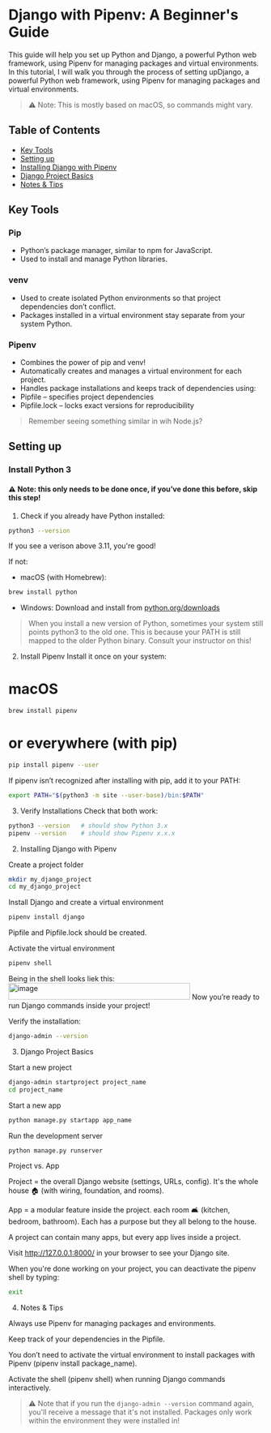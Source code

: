 # Django with Pipenv: A Beginner's Guide

This guide will help you set up Python and Django, a powerful Python web framework, using Pipenv for managing packages and virtual environments.
In this tutorial, I will walk you through the process of setting upDjango, a powerful Python web framework, using Pipenv for managing packages and virtual environments.


> ⚠️ Note: This is mostly based on macOS, so commands might vary.

## Table of Contents
- [Key Tools](#key-tools)
- [Setting up](#setting-up)
- [Installing Django with Pipenv](#installing-django-with-pipenv)
- [Django Project Basics](#django-project-basics)
- [Notes & Tips](#notes--tips)  

## Key Tools
### Pip
- Python’s package manager, similar to npm for JavaScript. 
- Used to install and manage Python libraries.

### venv
- Used to create isolated Python environments so that project dependencies don’t conflict.
- Packages installed in a virtual environment stay separate from your system Python.

### Pipenv
- Combines the power of pip and venv!
- Automatically creates and manages a virtual environment for each project.
- Handles package installations and keeps track of dependencies using:
- Pipfile – specifies project dependencies
- Pipfile.lock – locks exact versions for reproducibility

> Remember seeing something similar in wih Node.js?

## Setting up

### Install Python 3
#### ⚠️ Note: this only needs to be done once, if you’ve done this before, skip this step!

1. Check if you already have Python installed:
```bash
python3 --version
```

If you see a verison above 3.11, you're good! 

If not:
- macOS (with Homebrew):
```bash
brew install python
```
- Windows: Download and install from [python.org/downloads](https://www.python.org/downloads/)

> When you install a new version of Python, sometimes your system still points python3 to the old one. This is because your PATH is still mapped to the older Python binary. Consult your instructor on this! 

2. Install Pipenv
Install it once on your system:

# macOS
```bash
brew install pipenv
```
# or everywhere (with pip)
```bash
pip install pipenv --user
```

If pipenv isn’t recognized after installing with pip, add it to your PATH:
```bash
export PATH="$(python3 -m site --user-base)/bin:$PATH"
```
3. Verify Installations
Check that both work:
```bash
python3 --version   # should show Python 3.x
pipenv --version    # should show Pipenv x.x.x
```

2. Installing Django with Pipenv

Create a project folder
```bash
mkdir my_django_project
cd my_django_project
```

Install Django and create a virtual environment
```bash
pipenv install django
```
Pipfile and Pipfile.lock should be created.

Activate the virtual environment
```bash
pipenv shell
```
Being in the shell looks liek this:
<img width="359" height="33" alt="image" src="https://github.com/user-attachments/assets/06cfeca9-0631-447f-a276-e94b5fdb52a8" />
Now you’re ready to run Django commands inside your project!

Verify the installation:
```bash
django-admin --version
```

3. Django Project Basics

Start a new project
```bash
django-admin startproject project_name
cd project_name
```

Start a new app
```bash
python manage.py startapp app_name
```

Run the development server
```bash
python manage.py runserver
```

<detatils><summary>Project vs. App</summary>

Project = the overall Django website (settings, URLs, config). It's the whole house 🏠 (with wiring, foundation, and rooms).

App = a modular feature inside the project. each room 🛋️ (kitchen, bedroom, bathroom). Each has a purpose but they all belong to the house.

A project can contain many apps, but every app lives inside a project.

</details>

Visit http://127.0.0.1:8000/ in your browser to see your Django site.

When you're done working on your project, you can deactivate the pipenv shell by typing:
```bash
exit
```

4. Notes & Tips

Always use Pipenv for managing packages and environments.

Keep track of your dependencies in the Pipfile.

You don’t need to activate the virtual environment to install packages with Pipenv (pipenv install package_name).

Activate the shell (pipenv shell) when running Django commands interactively.

> ⚠️ Note that if you run the `django-admin --version` command again, you'll receive a message that it's not installed. Packages only work within the environment they were installed in!
